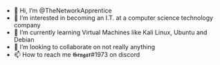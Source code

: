 - 👋 Hi, I’m @TheNetworkApprentice
- 👀 I’m interested in becoming an I.T. at a computer science technology company
- 🌱 I’m currently learning Virtual Machines like Kali Linux, Ubuntu and Debian
- 💞️ I’m looking to collaborate on not really anything
- 📫 How to reach me 𝕲𝖊𝖓𝖌𝖆𝖗#1973 on discord

<!---
TheNetworkApprentice/TheNetworkApprentice is a ✨ special ✨ repository because its `README.md` (this file) appears on your GitHub profile.
You can click the Preview link to take a look at your changes.
--->
